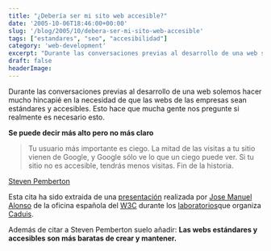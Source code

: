 ```yaml
---
title: "¿Debería ser mi sito web accesible?"
date: '2005-10-06T18:46:00+00:00'
slug: '/blog/2005/10/debera-ser-mi-sito-web-accesible'
tags: ["estandares", "seo", "accesibilidad"]
category: 'web-development'
excerpt: "Durante las conversaciones previas al desarrollo de una web solemos hacer mucho hincapié en la necesidad de que las webs de las empresas sean estándares y accesibles. Esto hace que mucha gente nos preg..."
draft: false
headerImage:
---
```

Durante las conversaciones previas al desarrollo de una web solemos hacer mucho hincapié en la necesidad de que las webs de las empresas sean estándares y accesibles. Esto hace que mucha gente nos pregunte si realmente es necesario esto.

**Se puede decir más alto pero no más claro**

> Tu usuario más importante es ciego. La mitad de las visitas a tu sitio vienen de Google, y Google sólo ve lo que un ciego puede ver. Si tu sitio no es accesible, tendrás menos visitas. Fin de la historia.

[Steven Pemberton](http://www.w3.org/People/all#steven)

Esta cita ha sido extraida de una [presentación](http://www.w3c.es/Presentaciones/2005/0421-estandarizate-JA/index.html) realizada por [Jose Manuel Alonso](http://www.w3c.es/contacto#josema) de la oficina española del [W3C](http://www.w3c.es) durante los [laboratorios](http://www.cadius.org/laboratorios/)que organiza [Caduis](http://www.cadius.org/).

Además de citar a Steven Pemberton suelo añadir: **Las webs estándares y accesibles son más baratas de crear y mantener.**
